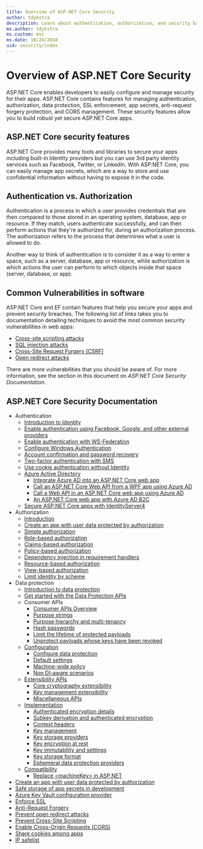 ```yaml
---
title: Overview of ASP.NET Core Security
author: tdykstra
description: Learn about authentication, authorization, and security basics in ASP.NET Core.
ms.author: tdykstra
ms.custom: mvc
ms.date: 10/24/2018
uid: security/index
---
```

# Overview of ASP.NET Core Security

ASP.NET Core enables developers to easily configure and manage security for their apps. ASP.NET Core contains features for managing authentication, authorization, data protection, SSL enforcement, app secrets, anti-request forgery protection, and CORS management. These security features allow you to build robust yet secure ASP.NET Core apps.

## ASP.NET Core security features

ASP.NET Core provides many tools and libraries to secure your apps including built-in Identity providers but you can use 3rd party identity services such as Facebook, Twitter, or LinkedIn. With ASP.NET Core, you can easily manage app secrets, which are a way to store and use confidential information without having to expose it in the code.

## Authentication vs. Authorization

Authentication is a process in which a user provides credentials that are then compared to those stored in an operating system, database, app or resource. If they match, users authenticate successfully, and can then perform actions that they're authorized for, during an authorization process. The authorization refers to the process that determines what a user is allowed to do.

Another way to think of authentication is to consider it as a way to enter a space, such as a server, database, app or resource, while authorization is which actions the user can perform to which objects inside that space (server, database, or app).

## Common Vulnerabilities in software

ASP.NET Core and EF contain features that help you secure your apps and prevent security breaches. The following list of links takes you to documentation detailing techniques to avoid the most common security vulnerabilities in web apps:

* [Cross-site scripting attacks](xref:security/cross-site-scripting)
* [SQL injection attacks](/ef/core/querying/raw-sql)
* [Cross-Site Request Forgery (CSRF)](xref:security/anti-request-forgery)
* [Open redirect attacks](xref:security/preventing-open-redirects)

There are more vulnerabilities that you should be aware of. For more information, see the section in this document on *ASP.NET Core Security Documentation*.

## ASP.NET Core Security Documentation

* Authentication
  * [Introduction to Identity](xref:security/authentication/identity)
  * [Enable authentication using Facebook, Google, and other external providers](xref:security/authentication/social/index)
  * [Enable authentication with WS-Federation](xref:security/authentication/ws-federation)
  * [Configure Windows Authentication](xref:security/authentication/windowsauth)
  * [Account confirmation and password recovery](xref:security/authentication/accconfirm)
  * [Two-factor authentication with SMS](xref:security/authentication/2fa)
  * [Use cookie authentication without Identity](xref:security/authentication/cookie)
  * [Azure Active Directory](xref:security/authentication/azure-active-directory/index)
    * [Integrate Azure AD into an ASP.NET Core web app](https://azure.microsoft.com/documentation/samples/active-directory-dotnet-webapp-openidconnect-aspnetcore/)
    * [Call an ASP.NET Core Web API from a WPF app using Azure AD](https://azure.microsoft.com/documentation/samples/active-directory-dotnet-native-aspnetcore/)
    * [Call a Web API in an ASP.NET Core web app using Azure AD](https://azure.microsoft.com/documentation/samples/active-directory-dotnet-webapp-webapi-openidconnect-aspnetcore/)
    * [An ASP.NET Core web app with Azure AD B2C](https://azure.microsoft.com/resources/samples/active-directory-b2c-dotnetcore-webapp/)
  * [Secure ASP.NET Core apps with IdentityServer4](https://identityserver4.readthedocs.io)
* Authorization
  * [Introduction](xref:security/authorization/introduction)
  * [Create an app with user data protected by authorization](xref:security/authorization/secure-data)
  * [Simple authorization](xref:security/authorization/simple)
  * [Role-based authorization](xref:security/authorization/roles)
  * [Claims-based authorization](xref:security/authorization/claims)
  * [Policy-based authorization](xref:security/authorization/policies)
  * [Dependency injection in requirement handlers](xref:security/authorization/dependencyinjection)
  * [Resource-based authorization](xref:security/authorization/resourcebased)
  * [View-based authorization](xref:security/authorization/views)
  * [Limit identity by scheme](xref:security/authorization/limitingidentitybyscheme)
* Data protection
  * [Introduction to data protection](xref:security/data-protection/introduction)
  * [Get started with the Data Protection APIs](xref:security/data-protection/using-data-protection)
  * Consumer APIs
    * [Consumer APIs Overview](xref:security/data-protection/consumer-apis/overview)
    * [Purpose strings](xref:security/data-protection/consumer-apis/purpose-strings)
    * [Purpose hierarchy and multi-tenancy](xref:security/data-protection/consumer-apis/purpose-strings-multitenancy)
    * [Hash passwords](xref:security/data-protection/consumer-apis/password-hashing)
    * [Limit the lifetime of protected payloads](xref:security/data-protection/consumer-apis/limited-lifetime-payloads)
    * [Unprotect payloads whose keys have been revoked](xref:security/data-protection/consumer-apis/dangerous-unprotect)
  * [Configuration](xref:security/data-protection/configuration/index)
    * [Configure data protection](xref:security/data-protection/configuration/overview)
    * [Default settings](xref:security/data-protection/configuration/default-settings)
    * [Machine-wide policy](xref:security/data-protection/configuration/machine-wide-policy)
    * [Non DI-aware scenarios](xref:security/data-protection/configuration/non-di-scenarios)
  * [Extensibility APIs](xref:security/data-protection/extensibility/index)
    * [Core cryptography extensibility](xref:security/data-protection/extensibility/core-crypto)
    * [Key management extensibility](xref:security/data-protection/extensibility/key-management)
    * [Miscellaneous APIs](xref:security/data-protection/extensibility/misc-apis)
  * [Implementation](xref:security/data-protection/implementation/index)
    * [Authenticated encryption details](xref:security/data-protection/implementation/authenticated-encryption-details)
    * [Subkey derivation and authenticated encryption](xref:security/data-protection/implementation/subkeyderivation)
    * [Context headers](xref:security/data-protection/implementation/context-headers)
    * [Key management](xref:security/data-protection/implementation/key-management)
    * [Key storage providers](xref:security/data-protection/implementation/key-storage-providers)
    * [Key encryption at rest](xref:security/data-protection/implementation/key-encryption-at-rest)
    * [Key immutability and settings](xref:security/data-protection/implementation/key-immutability)
    * [Key storage format](xref:security/data-protection/implementation/key-storage-format)
    * [Ephemeral data protection providers](xref:security/data-protection/implementation/key-storage-ephemeral)
  * [Compatibility](xref:security/data-protection/compatibility/index)
    * [Replace \<machineKey> in ASP.NET](xref:security/data-protection/compatibility/replacing-machinekey)
* [Create an app with user data protected by authorization](xref:security/authorization/secure-data)
* [Safe storage of app secrets in development](xref:security/app-secrets)
* [Azure Key Vault configuration provider](xref:security/key-vault-configuration)
* [Enforce SSL](xref:security/enforcing-ssl)
* [Anti-Request Forgery](xref:security/anti-request-forgery)
* [Prevent open redirect attacks](xref:security/preventing-open-redirects)
* [Prevent Cross-Site Scripting](xref:security/cross-site-scripting)
* [Enable Cross-Origin Requests (CORS)](xref:security/cors)
* [Share cookies among apps](xref:security/cookie-sharing)
* [IP safelist](xref:security/ip-safelist)
